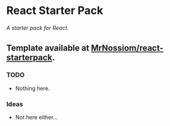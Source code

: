 # React Starter Pack

###### A starter pack for React.

## Template available at [MrNossiom/react-starterpack](https://github.com/MrNossiom/react-starterpack).

### TODO

- Nothing here.

### Ideas

- Not here either...
